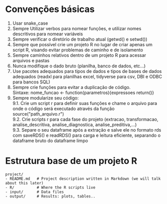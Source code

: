 # Convenções básicas
1. Usar snake_case
2. Sempre Utilizar verbos para nomear funções, e utilizar nomes descritivos para nomear variáveis
3. Sempre verificar o diretório de trabalho atual (getwd() e setwd())
4. Sempre que possível crie um projeto R no lugar de criar apenas um script R, visando evitar problemas de caminho e de isolamento
5. Sempre caminhos relativos dentro de um projeto R para acessar arquivos e pastas
6. Nunca modifique o dado bruto (planilha, banco de dados, etc...)
7. Use pacotes adequados para tipos de dados e tipos de bases de dados adequados (readxl para planilhas excel, tidyverse para csv, DBI e ODBC para bancos SQL)
8. Sempre crie funções para evitar a duplicação de código.<br> Sintaxe: nome_funcao <- function(parametros){expressoes return()}
9. Sempre modularize seu código:<br>
9.1. Crie um script r para definir suas funções e chame o arquivo para onde o código será executado através da função source("path_arquivo.r")<br>
9.2. Crie scripts r para cada fase do projeto (extracao, transformacao, analise_descritiva, analise_diagnostica, analise_preditiva,...)<br>
9.3. Separe o seu dataframe após a extração e salve ele no formato rds com saveRDS() e readRDS() para carga e leitura eficiente, separando o dataframe bruto do dataframe limpo

# Estrutura base de um projeto R
```
project/
- README.md   # Project description written in Markdown (we will talk about this later)
- R/          # Where the R scripts live
- input/      # Data files
- output/     # Results: plots, tables..
```

